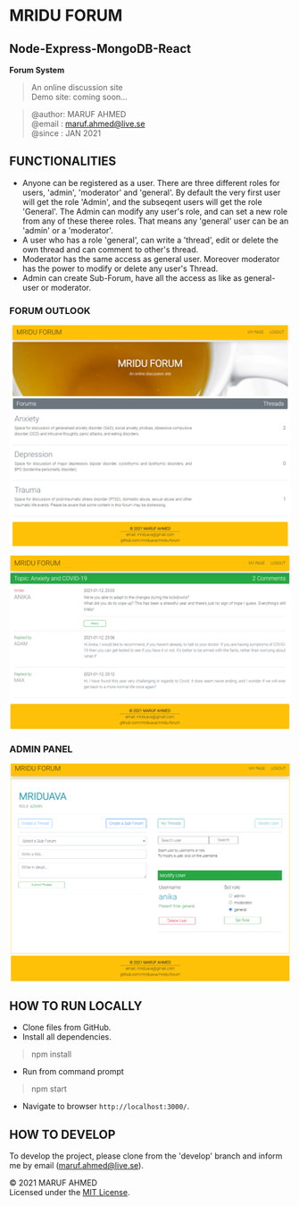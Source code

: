 # MRIDU FORUM
## Node-Express-MongoDB-React
**Forum System**<br>
>An online discussion site<br>
>Demo site: coming soon...<br>

> @author: MARUF AHMED<br>
> @email : maruf.ahmed@live.se<br>
> @since : JAN 2021<br>


## FUNCTIONALITIES
* Anyone can be registered as a user. There are three different roles for users, 'admin', 'moderator' and 'general'. By default the very first user will get the role 'Admin', and the subseqent users will get the role 'General'. The Admin can modify any user's role, and can set a new role from any of these theree roles. That means any 'general' user can be an 'admin' or a 'moderator'. 
* A user who has a role 'general', can write a 'thread', edit or delete the own thread and can comment to other's thread.
* Moderator has the same access as general user. Moreover moderator has the power to modify or delete any user's Thread.
* Admin can create Sub-Forum, have all the access as like as general-user or moderator.

### FORUM OUTLOOK
![](/screenshot/mridu_forum.png)

![](/screenshot/mridu_forum_2.png)

### ADMIN PANEL
![](/screenshot/mridu_forum_3.png)

## HOW TO RUN LOCALLY
* Clone files from GitHub. <br>
* Install all dependencies. 
> npm install
* Run from command prompt
> npm start
* Navigate to browser `http://localhost:3000/`. 

## HOW TO DEVELOP
To develop the project, please clone from the 'develop' branch and inform me by email (maruf.ahmed@live.se). <br>

&copy; 2021 MARUF AHMED<br> 
Licensed under the [MIT License](LICENSE). 